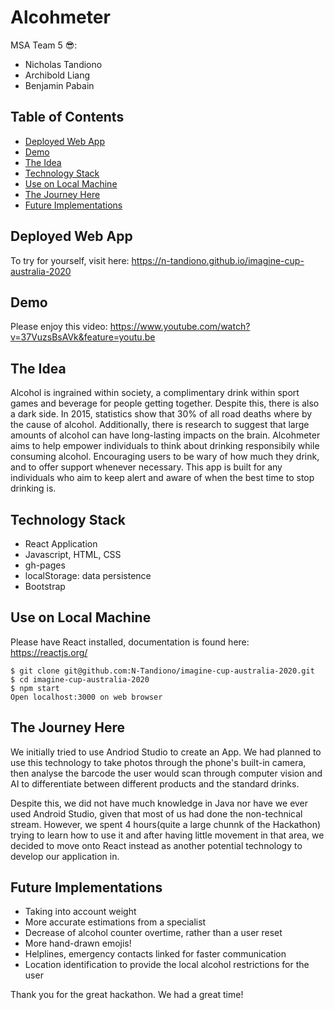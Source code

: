 # Alcohmeter

MSA Team 5 😎:

- Nicholas Tandiono
- Archibold Liang
- Benjamin Pabain

## Table of Contents

- [Deployed Web App](##Deployed-Web-App)
- [Demo](##demo)
- [The Idea](##the-idea)
- [Technology Stack](##technology-stack)
- [Use on Local Machine](##use-on-local-machine)
- [The Journey Here](##the-journey-here)
- [Future Implementations](##future-implementations)

## Deployed Web App

To try for yourself, visit here: https://n-tandiono.github.io/imagine-cup-australia-2020

## Demo

Please enjoy this video:
https://www.youtube.com/watch?v=37VuzsBsAVk&feature=youtu.be

## The Idea

Alcohol is ingrained within society, a complimentary drink within sport games and beverage for people getting together. Despite this, there is also a dark side. In 2015, statistics show that 30% of all road deaths where by the cause of alcohol. Additionally, there is research to suggest that large amounts of alcohol can have long-lasting impacts on the brain. Alcohmeter aims to help empower individuals to think about drinking responsibily while consuming alcohol. Encouraging users to be wary of how much they drink, and to offer support whenever necessary. This app is built for any individuals who aim to keep alert and aware of when the best time to stop drinking is.

## Technology Stack

- React Application
- Javascript, HTML, CSS
- gh-pages
- localStorage: data persistence
- Bootstrap

## Use on Local Machine

Please have React installed, documentation is found here: https://reactjs.org/

```
$ git clone git@github.com:N-Tandiono/imagine-cup-australia-2020.git
$ cd imagine-cup-australia-2020
$ npm start
Open localhost:3000 on web browser
```

## The Journey Here

We initially tried to use Andriod Studio to create an App. We had planned to use this technology to take photos through the phone's built-in camera, then analyse the barcode the user would scan through computer vision and AI to differentiate between different products and the standard drinks.

Despite this, we did not have much knowledge in Java nor have we ever used Android Studio, given that most of us had done the non-technical stream. However, we spent 4 hours(quite a large chunnk of the Hackathon) trying to learn how to use it and after having little movement in that area, we decided to move onto React instead as another potential technology to develop our application in.

## Future Implementations

- Taking into account weight
- More accurate estimations from a specialist
- Decrease of alcohol counter overtime, rather than a user reset
- More hand-drawn emojis!
- Helplines, emergency contacts linked for faster communication
- Location identification to provide the local alcohol restrictions for the user

Thank you for the great hackathon. We had a great time!
